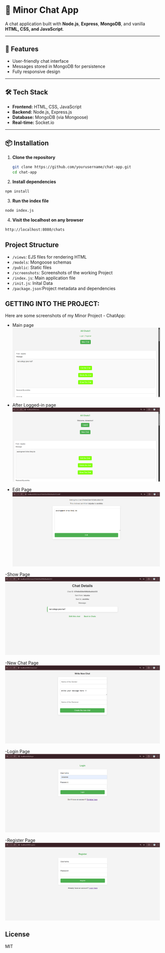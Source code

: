 # 💬 Minor Chat App

A chat application built with **Node.js**, **Express**, **MongoDB**, and vanilla **HTML, CSS, and JavaScript**.

---

## 🚀 Features

- User-friendly chat interface
- Messages stored in MongoDB for persistence
- Fully responsive design

---

## 🛠️ Tech Stack

- **Frontend:** HTML, CSS, JavaScript
- **Backend:** Node.js, Express.js
- **Database:** MongoDB (via Mongoose)
- **Real-time:** Socket.io

---

## 📦 Installation

1. **Clone the repository**
   ```bash
   git clone https://github.com/yourusername/chat-app.git
   cd chat-app
   ```
2. **Install dependencies**
```bash 
npm install
```
3. **Run the index file**
```bash 
node index.js
```

4. **Visit the localhost on any browser**
```bash
http://localhost:8080/chats
```

## Project Structure

- `/views`: EJS files for rendering HTML
- `/models`: Mongoose schemas
- `/public`: Static files
- `/screenshots`: Screenshots of the working Project
- `/index.js`: Main application file 
- `/init.js`: Inital Data  
- `/package.json`:Project metadata and dependencies

## GETTING INTO THE PROJECT:

Here are some screenshots of my Minor Project - ChatApp:

- Main page
![image](https://github.com/Taiyabakhan/Minor-Chat-App/blob/main/Screenshots/Screenshot%202025-04-16%20213417.png)

- After Logged-in page
![image](https://github.com/Taiyabakhan/Minor-Chat-App/blob/main/Screenshots/Screenshot%202025-04-16%20213212.png)

- Edit Page 
![image](https://github.com/Taiyabakhan/Minor-Chat-App/blob/main/Screenshots/Screenshot%202025-04-16%20213227.png)

-Show Page
![image](https://github.com/Taiyabakhan/Minor-Chat-App/blob/main/Screenshots/Screenshot%202025-04-16%20213256.png)

-New Chat Page
![image](https://github.com/Taiyabakhan/Minor-Chat-App/blob/main/Screenshots/Screenshot%202025-04-16%20213330.png)

-Login Page 
![image](https://github.com/Taiyabakhan/Minor-Chat-App/blob/main/Screenshots/Screenshot%202025-04-16%20213351.png)

-Register Page
![image](https://github.com/Taiyabakhan/Minor-Chat-App/blob/main/Screenshots/Screenshot%202025-04-16%20213400.png)

## License

MIT
